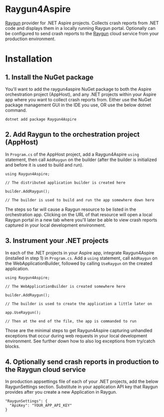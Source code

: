 # Raygun4Aspire

[Raygun](http://raygun.com) provider for .NET Aspire projects. Collects crash reports from .NET code and displays them in a locally running Raygun portal. Optionally can be configured to send crash reports to the [Raygun](http://raygun.com) cloud service from your production environment.

# Installation

## 1. Install the NuGet package

You'll want to add the raygun4aspire NuGet package to both the Aspire orchestration project (AppHost), and any .NET projects within your Aspire app where you want to collect crash reports from. Either use the NuGet package management GUI in the IDE you use, OR use the below dotnet command.

```
dotnet add package Raygun4Aspire
```

## 2. Add Raygun to the orchestration project (AppHost)

In `Program.cs` of the AppHost project, add a Raygun4Aspire `using` statement, then call `AddRaygun` on the builder (after the builder is initialized and before it is used to build and run).

```
using Raygun4Aspire;

// The distributed application builder is created here

builder.AddRaygun();

// The builder is used to build and run the app somewhere down here
```

The steps so far will cause a Raygun resource to be listed in the orchestration app. Clicking on the URL of that resource will open a local Raygun portal in a new tab where you'll later be able to view crash reports captured in your local development environment.

## 3. Instrument your .NET projects

In each of the .NET projects in your Aspire app, integrate Raygun4Aspire (installed in step 1) in `Program.cs`. Add a `using` statement, call `AddRaygun` on the WebApplicationBuilder, followed by calling `UseRaygun` on the created application.

```
using Raygun4Aspire;

// The WebApplicationBuilder is created somewhere here

builder.AddRaygun();

// The builder is used to create the application a little later on

app.UseRaygun();

// Then at the end of the file, the app is commanded to run
```

Those are the minimal steps to get Raygun4Aspire capturing unhandled exceptions that occur during web requests in your local development environment. See further down how to also log exceptions from try/catch blocks.

## 4. Optionally send crash reports in production to the Raygun cloud service

In production appsettings file of each of your .NET projects, add the below RaygunSettings section. Substitute in your application API key that Raygun provides after you create a new Application in Raygun.

```
"RaygunSettings": {
  "ApiKey": "YOUR_APP_API_KEY"
}
```

